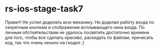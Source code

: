 # rs-ios-stage-task7
Привет!
Не успел доделать всю механику. 
Не доделал работу входа по секретным кнопкам и отображение всплывающего окна входа.
По личным обстоятельствам не удалось посвятить достаточно времени для того, 
чтобы все сделать красиво, раскидать по файлам, причесать код, так что очень нехило на гкодил ;)

